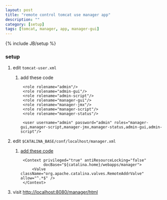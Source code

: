 ```yaml
---
layout: post
title: "remote control tomcat use manager app"
description: ""
category: [setup]
tags: [tomcat, manager, app, manager-gui]
---
```

{% include JB/setup %}


### setup

1. edit `tomcat-user.xml`

    1. add these code

            <role rolename="admin"/>
            <role rolename="admin-gui"/>
            <role rolename="admin-script"/>
            <role rolename="manager-gui"/>
            <role rolename="manager-jmx"/>
            <role rolename="manager-script"/>
            <role rolename="manager-status"/>

            <user username="admin" password="admin" roles="manager-gui,manager-script,manager-jmx,manager-status,admin-gui,admin-script"/>

1. edit `$CATALINA_BASE/conf/localhost/manager.xml`

    1. [add these code](http://stackoverflow.com/questions/36703856/access-tomcat-manager-app-from-different-host)

            <Context privileged="true" antiResourceLocking="false" 
                     docBase="${catalina.home}/webapps/manager">
                <Valve className="org.apache.catalina.valves.RemoteAddrValve" allow="^.*$" />
            </Context>

1. visit [http://localhost:8080/manager/html](http://localhost:8080/manager/html)
